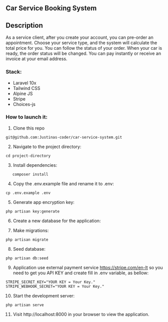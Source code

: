 ## Car Service Booking System

## Description


As a service client, after you create your account, 
you can pre-order an appointment. Choose your service 
type, and the system will calculate the total price for you. 
You can follow the status of your order. When your car is ready, 
the order status will be changed. You can pay instantly or 
receive an invoice at your email address.


### Stack:

- Laravel 10x
- Tailwind CSS
- Alpine JS
- Stripe
- Choices-js



### How to launch it:

1. Clone this repo
```
git@github.com:Justinas-coder/car-service-system.git
```
2. Navigate to the project directory:

```
cd project-directory

```
3. Install dependencies:
```
   composer install
```

4. Copy the .env.example file and rename it to .env:
```
cp .env.example .env
```

5. Generate app encryption key:
```
php artisan key:generate
```
6. Create a new database for the application:

7. Make migrations:

```
php artisan migrate
```
8. Seed database:
```
php artisan db:seed
```
9. Application use external payment service https://stripe.com/en-lt  so you need to get you API KEY and create
   fill in .env variable, as bellow:
```
STRIPE_SECRET_KEY="YOUR KEY = Your Key."
STRIPE_WEBHOOK_SECRET="YOUR KEY = Your Key."
```
10. Start the development server:
```
php artisan serve
```

11. Visit http://localhost:8000 in your browser to view the application.


